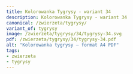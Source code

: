```yaml
---
title: Kolorowanka Tygrysy - wariant 34
description: Kolorowanka Tygrysy - wariant 34
canonical: /zwierzeta/tygrysy/
variant_of: tygrysy
image: /zwierzeta/tygrysy/34/tygrysy-34.svg
pdf: /zwierzeta/tygrysy/34/tygrysy-34.pdf
alt: "Kolorowanka tygrysy – format A4 PDF"
tags:
- zwierzeta
- tygrysy
---
```

